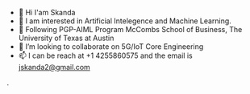 - 👋 Hi I'am Skanda
- 👀 I am interested in Artificial Intelegence and Machine Learning.
- 🌱 Following PGP-AIML Program   McCombs School of Business, The University of Texas at Austin
- 💞️ I’m looking to collaborate on 5G/IoT Core Engineering
- 📫 I can be reach at +1 4255860575 and the email is jskanda2@gmail.com

<!---
Jskanda2/Jskanda2 is a ✨ special ✨ repository because its `README.md` (this file) appears on your GitHub profile.
You can click the Preview link to take a look at your changes.
--->
.
